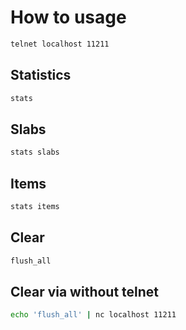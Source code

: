 # How to usage

```bash
telnet localhost 11211
```

## Statistics

```bash
stats
```

## Slabs

```bash
stats slabs
```

## Items

```bash
stats items
```

## Clear

```bash
flush_all
```

## Clear via without telnet

```bash
echo 'flush_all' | nc localhost 11211
```
